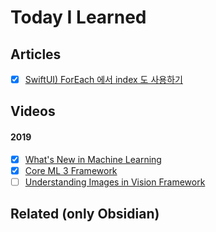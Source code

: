 # Today I Learned

## Articles
- [x] [SwiftUI) ForEach 에서 index 도 사용하기](https://gyuios.tistory.com/168)

## Videos
#### 2019
- [x] [What's New in Machine Learning](https://developer.apple.com/videos/play/wwdc2019/209/)
- [x] [Core ML 3 Framework](https://developer.apple.com/videos/play/wwdc2019/704/) 
- [ ] [Understanding Images in Vision Framework](https://developer.apple.com/videos/play/wwdc2019/222/)

## Related (only Obsidian)
